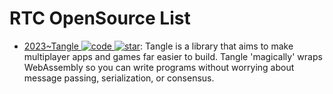 # RTC OpenSource List

- [2023~Tangle ![code](https://ng-tech.icu/assets/code.svg) ![star](https://img.shields.io/github/stars/kettle11/tangle)](https://github.com/kettle11/tangle): Tangle is a library that aims to make multiplayer apps and games far easier to build. Tangle 'magically' wraps WebAssembly so you can write programs without worrying about message passing, serialization, or consensus.
